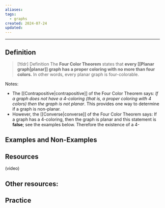 ```yaml
---
aliases: 
tags:
  - graphs
created: 2024-07-24
updated:
---
```

---
## Definition 

> [!tldr] Definition
> The **Four Color Theorem** states that **every [[Planar graph|planar]] graph has a proper coloring with no more than four colors.** In other words, every planar graph is four-colorable. 

Notes: 
- The [[Contrapositive|contrapositive]] of the Four Color Theorem says: *If a graph does not have a 4-coloring (that is, a proper coloring with 4 colors) then the graph is not planar*. This provides one way to determine if a graph is non-planar. 
- However, the [[Converse|converse]] of the Four Color Theorem says: If a graph has a 4-coloring, then the graph is planar and this statement is **false**; see the examples below. Therefore the existence of a 4-

## Examples and Non-Examples

## Resources 

(video)

Other resources: 
- 

## Practice 
